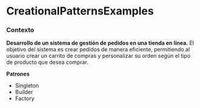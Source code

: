 # CreationalPatternsExamples

### Contexto
**Desarrollo de un sistema de gestión de pedidos en una tienda en línea.**
El objetivo del sistema es crear pedidos de manera eficiente, permitiendo al usuario crear un carrito de compras y personalizar su orden según el tipo de producto que desea comprar.

**Patrones**
- Singleton
- Builder
- Factory
